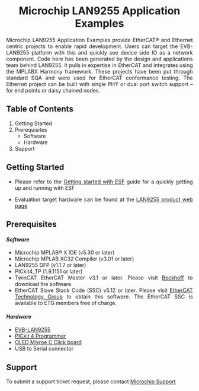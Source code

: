 # <div align="center">**Microchip LAN9255 Application Examples**</div>

<div align="justify">Microchip LAN9255 Application Examples provide EtherCAT® and Ethernet centric projects to enable rapid development.  Users can target the EVB-LAN9255 platform with this and quickly see device side IO as a network component.  Code here has been generated by the design and applications team behind LAN9255.  It pulls in expertise in EtherCAT and integrates using the MPLABX Harmony framework.
These projects have been put through standard SQA and were used for EtherCAT conformance testing.  The Ethernet project can be built with single PHY or dual port switch support – for end points or daisy chained nodes.

## **Table of Contents**

1.	 Getting Started
2.  Prerequisites
	-	Software
	-	Hardware
3. Support

## **Getting Started**
 - Please refer to the [Getting started with ESF](http://ww1.microchip.com/downloads/en/DeviceDoc/EtherCAT-Software-Framework-Quick-Start-Guide-50003046A.pdf) guide for a quickly getting up and running with ESF

- Evaluation target hardware can be found at the [LAN9255 product web page](https://www.microchip.com/wwwproducts/en/LAN9255)

## **Prerequisites**

#### ***Software***
-	Microchip MPLAB® X IDE (v5.30 or later)
-	Microchip MPLAB XC32 Compiler (v3.01 or later)
-	LAN9255 DFP (v1.1.7 or later)
-	PICkit4_TP (1.9.1151 or later)
-	TwinCAT EtherCAT Master v3.1 or later. Please visit [Beckhoff](https://www.beckhoff.com/en-us/products/automation/twincat/) to download the software.
-	EtherCAT Slave Stack Code (SSC) v5.12 or later. Please visit [EtherCAT Technology Group](https://www.ethercat.org/) to obtain this software.  The EtherCAT SSC is available to ETG members free of charge.

#### ***Hardware***
-	[EVB-LAN9255](https://www.microchip.com/wwwproducts/en/LAN9255)
-	[PICkit 4 Programmer](https://www.microchip.com/DevelopmentTools/ProductDetails/PG164140)
-	[OLED Mikroe C Click board](https://www.mikroe.com/oled-c-click)
-	USB to Serial connector

## **Support**
To submit a support ticket request, please contact [Microchip Support](https://microchipsupport.force.com/s/)
</div>
